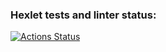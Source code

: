 ### Hexlet tests and linter status:
[![Actions Status](https://github.com/kakuza73/frontend-project-12/actions/workflows/hexlet-check.yml/badge.svg)](https://github.com/kakuza73/frontend-project-12/actions)
